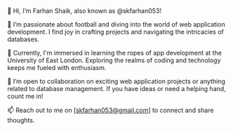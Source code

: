 👋 Hi, I’m Farhan Shaik, also known as @skfarhan053!

👀 I’m passionate about football and diving into the world of web application development. I find joy in crafting projects and navigating the intricacies of databases.

🌱 Currently, I'm immersed in learning the ropes of app development at the University of East London. Exploring the realms of coding and technology keeps me fueled with enthusiasm.

💞️ I’m open to collaboration on exciting web application projects or anything related to database management. If you have ideas or need a helping hand, count me in!

📫 Reach out to me on [skfarhan053@gmail.com] to connect and share thoughts.


<!---
skfarhan053/skfarhan053 is a ✨ special ✨ repository because its `README.md` (this file) appears on your GitHub profile.
You can click the Preview link to take a look at your changes.
--->
